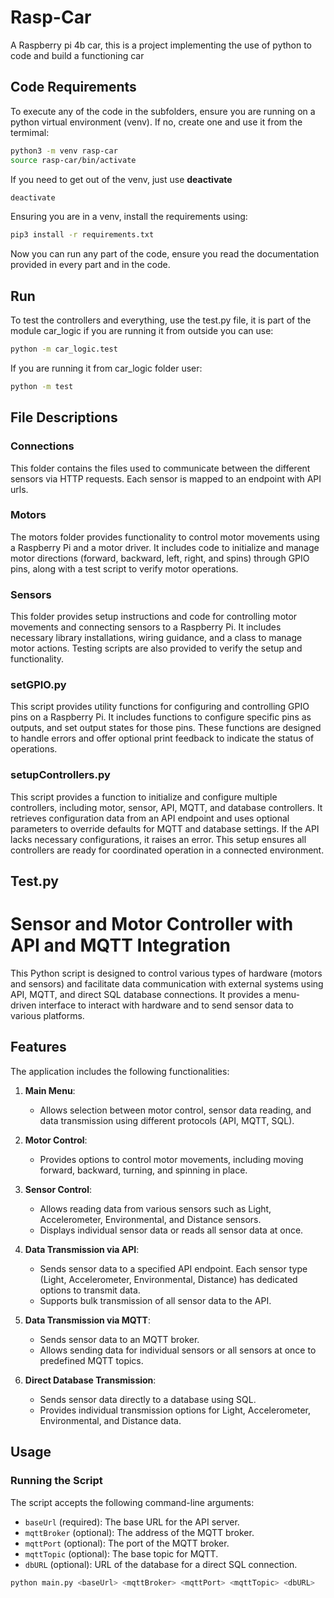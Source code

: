 # Rasp-Car
A Raspberry pi 4b car, this is a project implementing the use of python to code and build a functioning car

## Code Requirements 
To execute any of the code in the subfolders, ensure you are running on a python virtual environment (venv). If no, create one and use it from the termimal: 
```bash
python3 -m venv rasp-car
source rasp-car/bin/activate
```

If you need to get out of the venv, just use __deactivate__
```bash
deactivate
```

Ensuring you are in a venv, install the requirements using: 
```bash
pip3 install -r requirements.txt
```

Now you can run any part of the code, ensure you read the documentation provided in every part and in the code.

## Run 

To test the controllers and everything, use the test.py file, it is part of the module car_logic if you are running it from outside you can use:

```bash
python -m car_logic.test
```
If you are running it from car_logic folder user: 
```bash
python -m test
```

## File Descriptions

### Connections

This folder contains the files used to communicate between the different sensors via HTTP requests. Each sensor is mapped to an endpoint with API urls.

### Motors

The motors folder provides functionality to control motor movements using a Raspberry Pi and a motor driver. It includes code to initialize and manage motor directions (forward, backward, left, right, and spins) through GPIO pins, along with a test script to verify motor operations.

### Sensors
  
This folder provides setup instructions and code for controlling motor movements and connecting sensors to a Raspberry Pi. It includes necessary library installations, wiring guidance, and a class to manage motor actions. Testing scripts are also provided to verify the setup and functionality.

### setGPIO.py

This script provides utility functions for configuring and controlling GPIO pins on a Raspberry Pi. It includes functions to configure specific pins as outputs, and set output states for those pins. These functions are designed to handle errors and offer optional print feedback to indicate the status of operations.

### setupControllers.py

This script provides a function to initialize and configure multiple controllers, including motor, sensor, API, MQTT, and database controllers. It retrieves configuration data from an API endpoint and uses optional parameters to override defaults for MQTT and database settings. If the API lacks necessary configurations, it raises an error. This setup ensures all controllers are ready for coordinated operation in a connected environment.


## Test.py
# Sensor and Motor Controller with API and MQTT Integration

This Python script is designed to control various types of hardware (motors and sensors) and facilitate data communication with external systems using API, MQTT, and direct SQL database connections. It provides a menu-driven interface to interact with hardware and to send sensor data to various platforms.

## Features

The application includes the following functionalities:

1. **Main Menu**: 
   - Allows selection between motor control, sensor data reading, and data transmission using different protocols (API, MQTT, SQL).

2. **Motor Control**:
   - Provides options to control motor movements, including moving forward, backward, turning, and spinning in place.

3. **Sensor Control**:
   - Allows reading data from various sensors such as Light, Accelerometer, Environmental, and Distance sensors. 
   - Displays individual sensor data or reads all sensor data at once.

4. **Data Transmission via API**:
   - Sends sensor data to a specified API endpoint. Each sensor type (Light, Accelerometer, Environmental, Distance) has dedicated options to transmit data.
   - Supports bulk transmission of all sensor data to the API.

5. **Data Transmission via MQTT**:
   - Sends sensor data to an MQTT broker.
   - Allows sending data for individual sensors or all sensors at once to predefined MQTT topics.

6. **Direct Database Transmission**:
   - Sends sensor data directly to a database using SQL.
   - Provides individual transmission options for Light, Accelerometer, Environmental, and Distance data.

## Usage

### Running the Script

The script accepts the following command-line arguments:

- `baseUrl` (required): The base URL for the API server.
- `mqttBroker` (optional): The address of the MQTT broker.
- `mqttPort` (optional): The port of the MQTT broker.
- `mqttTopic` (optional): The base topic for MQTT.
- `dbURL` (optional): URL of the database for a direct SQL connection.

```bash
python main.py <baseUrl> <mqttBroker> <mqttPort> <mqttTopic> <dbURL>



